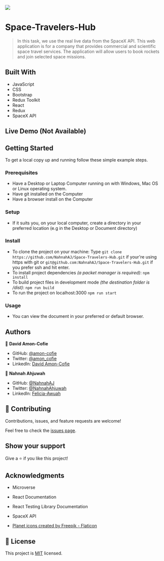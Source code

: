 ![](https://img.shields.io/badge/Microverse-blueviolet)

# Space-Travelers-Hub

> In this task, we use the real live data from the SpaceX API. This web application is for a company that provides commercial and scientific space travel services. The application will allow users to book rockets and join selected space missions.

## Built With
- JavaScript
- CSS
- Bootstrap
- Redux Toolkit
- React
- Redux
- SpaceX API

## Live Demo (Not Available)

## Getting Started

To get a local copy up and running follow these simple example steps.

### Prerequisites

- Have a Desktop or Laptop Computer running on with Windows, Mac OS or Linux operating system.
- Have git installed on the Computer
- Have a browser install on the Computer

### Setup

- If it suits you, on your local computer, create a directory in your preferred location (e.g in the Desktop or Document directory)

### Install

- To clone the project on your machine: Type `git clone https://github.com/NahnahAJ/Space-Travelers-Hub.git` if your're using https with git or `git@github.com:NahnahAJ/Space-Travelers-Hub.git` if you prefer ssh and hit enter.
- To install project dependencies _(a packet manager is required)_:
  `npm install`
- To build project files in development mode _(the destination folder is /dist)_:
  `npm run build`
- To run the project on localhost:3000
  `npm run start`

### Usage

- You can view the document in your preferred or default browser.

## Authors

👤 **David Amon-Cofie**

- GitHub: [@amon-cofie](https://github.com/amon-cofie)
- Twitter: [@amon_cofie](https://twitter.com/amon_cofie)
- LinkedIn: [David Amon-Cofie](https://www.linkedin.com/in/david-amon-cofie-2389ab241/)

👤 **Nahnah Ahjuwah**

- GitHub: [@NahnahAJ](https://github.com/NahnahAJ)
- Twitter: [@NahnahAhjuwah](https://https://twitter.com/NahnahAhjuwah)
- LinkedIn: [Felicia-Awuah](https://www.linkedin.com/in/felicia-awuah-0674a7152/)

## 🤝 Contributing

Contributions, issues, and feature requests are welcome!

Feel free to check the [issues page](../../issues/).

## Show your support

Give a ⭐️ if you like this project!

## Acknowledgments

- Microverse
- React Documentation
- React Testing Library Documentation
- SpaceX API

- <a href="https://www.flaticon.com/free-icons/planet" title="planet icons">Planet icons created by Freepik - Flaticon</a>

## 📝 License

This project is [MIT](./LICENSE) licensed.
